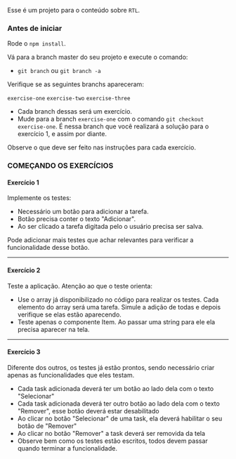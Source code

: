 Esse é um projeto para o conteúdo sobre `RTL`.

### Antes de iniciar

Rode o `npm install`.

Vá para a branch master do seu projeto e execute o comando:

- `git branch` ou `git branch -a`

Verifique se as seguintes branchs apareceram:

`exercise-one`
`exercise-two`
`exercise-three`

- Cada branch dessas será um exercício.
- Mude para a branch `exercise-one` com o comando `git checkout exercise-one`. É nessa branch que você realizará a solução para o exercício 1, e assim por diante.

Observe o que deve ser feito nas instruções para cada exercício.

### COMEÇANDO OS EXERCÍCIOS

#### Exercício 1

Implemente os testes:

- Necessário um botão para adicionar a tarefa.
- Botão precisa conter o texto "Adicionar".
- Ao ser clicado a tarefa digitada pelo o usuário precisa ser salva.

Pode adicionar mais testes que achar relevantes para verificar a funcionalidade desse botão.

---

#### Exercício 2

Teste a aplicação. Atenção ao que o teste orienta:

- Use o array já disponibilizado no código para realizar os testes. Cada elemento do array será uma tarefa. Simule a adição de todas e depois verifique se elas estão aparecendo.
- Teste apenas o componente Item. Ao passar uma string para ele ela precisa aparecer na tela.

---

#### Exercício 3

Diferente dos outros, os testes já estão prontos, sendo necessário criar apenas as funcionalidades que eles testam.

- Cada task adicionada deverá ter um botão ao lado dela com o texto "Selecionar"
- Cada task adicionada deverá ter outro botão ao lado dela com o texto "Remover", esse botão deverá estar desabilitado
- Ao clicar no botão "Selecionar" de uma task, ela deverá habilitar o seu botão de "Remover"
- Ao clicar no botão "Remover" a task deverá ser removida da tela
- Observe bem como os testes estão escritos, todos devem passar quando terminar a funcionalidade.
